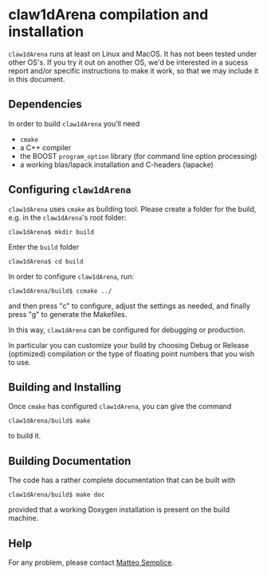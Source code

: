# claw1dArena compilation and installation

``claw1dArena`` runs at least on Linux and MacOS. It has not been tested under other OS's.
If you try it out on another OS, we'd be interested in a sucess report and/or specific instructions to make it work, so that we may include it in this document.

## Dependencies
In order to build ``claw1dArena`` you'll need

* ``cmake``
* a C++ compiler
* the BOOST ``program_option`` library (for command line option processing)
* a working blas/lapack installation and C-headers (lapacke)

## Configuring ``claw1dArena``
``claw1dArena`` uses ``cmake`` as building tool.
Please create a folder for the build, e.g. in the ``claw1dArena``'s root folder:

``
    claw1dArena$ mkdir build
``

Enter the `build` folder

``
    claw1dArena$ cd build
``

 In order to configure ``claw1dArena``, run:

``
    claw1dArena/build$ ccmake ../
``

and then press "c" to configure, adjust the settings as needed, and finally press "g" to generate the Makefiles.

In this way, ``claw1dArena`` can be configured for debugging or production.

In particular you can customize your build by choosing Debug or Release (optimized) compilation or the type of floating point numbers that you wish to use.

## Building and Installing
Once ``cmake`` has configured ``claw1dArena``, you can give the command

``
    claw1dArena/build$ make
``

to build it.

## Building Documentation
The code has a rather complete documentation that can be built with

``
    claw1dArena/build$ make doc
``

provided that a working Doxygen installation is present on the build machine.

## Help
For any problem, please contact <a href="http://www.dipmatematica.unito.it/do/docenti.pl/Alias?matteo.semplice">Matteo Semplice</a>.
